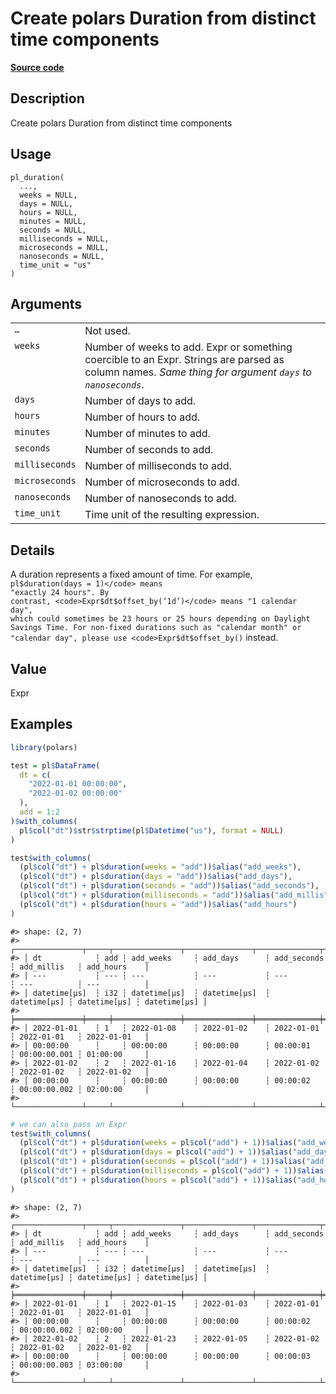 

# Create polars Duration from distinct time components

[**Source code**](https://github.com/pola-rs/r-polars/tree/main/R/functions__lazy.R#L1065)

## Description

Create polars Duration from distinct time components

## Usage

<pre><code class='language-R'>pl_duration(
  ...,
  weeks = NULL,
  days = NULL,
  hours = NULL,
  minutes = NULL,
  seconds = NULL,
  milliseconds = NULL,
  microseconds = NULL,
  nanoseconds = NULL,
  time_unit = "us"
)
</code></pre>

## Arguments

<table>
<tr>
<td style="white-space: nowrap; font-family: monospace; vertical-align: top">
<code id="pl_duration_:_...">…</code>
</td>
<td>
Not used.
</td>
</tr>
<tr>
<td style="white-space: nowrap; font-family: monospace; vertical-align: top">
<code id="pl_duration_:_weeks">weeks</code>
</td>
<td>
Number of weeks to add. Expr or something coercible to an Expr. Strings
are parsed as column names. <em>Same thing for argument
<code>days</code> to <code>nanoseconds</code></em>.
</td>
</tr>
<tr>
<td style="white-space: nowrap; font-family: monospace; vertical-align: top">
<code id="pl_duration_:_days">days</code>
</td>
<td>
Number of days to add.
</td>
</tr>
<tr>
<td style="white-space: nowrap; font-family: monospace; vertical-align: top">
<code id="pl_duration_:_hours">hours</code>
</td>
<td>
Number of hours to add.
</td>
</tr>
<tr>
<td style="white-space: nowrap; font-family: monospace; vertical-align: top">
<code id="pl_duration_:_minutes">minutes</code>
</td>
<td>
Number of minutes to add.
</td>
</tr>
<tr>
<td style="white-space: nowrap; font-family: monospace; vertical-align: top">
<code id="pl_duration_:_seconds">seconds</code>
</td>
<td>
Number of seconds to add.
</td>
</tr>
<tr>
<td style="white-space: nowrap; font-family: monospace; vertical-align: top">
<code id="pl_duration_:_milliseconds">milliseconds</code>
</td>
<td>
Number of milliseconds to add.
</td>
</tr>
<tr>
<td style="white-space: nowrap; font-family: monospace; vertical-align: top">
<code id="pl_duration_:_microseconds">microseconds</code>
</td>
<td>
Number of microseconds to add.
</td>
</tr>
<tr>
<td style="white-space: nowrap; font-family: monospace; vertical-align: top">
<code id="pl_duration_:_nanoseconds">nanoseconds</code>
</td>
<td>
Number of nanoseconds to add.
</td>
</tr>
<tr>
<td style="white-space: nowrap; font-family: monospace; vertical-align: top">
<code id="pl_duration_:_time_unit">time_unit</code>
</td>
<td>
Time unit of the resulting expression.
</td>
</tr>
</table>

## Details

A duration represents a fixed amount of time. For example,
<code>pl$duration(days = 1)</code> means "exactly 24 hours". By
contrast, <code>Expr$dt$offset_by(‘1d’)</code> means "1 calendar day",
which could sometimes be 23 hours or 25 hours depending on Daylight
Savings Time. For non-fixed durations such as "calendar month" or
"calendar day", please use <code>Expr$dt$offset_by()</code> instead.

## Value

Expr

## Examples

``` r
library(polars)

test = pl$DataFrame(
  dt = c(
    "2022-01-01 00:00:00",
    "2022-01-02 00:00:00"
  ),
  add = 1:2
)$with_columns(
  pl$col("dt")$str$strptime(pl$Datetime("us"), format = NULL)
)

test$with_columns(
  (pl$col("dt") + pl$duration(weeks = "add"))$alias("add_weeks"),
  (pl$col("dt") + pl$duration(days = "add"))$alias("add_days"),
  (pl$col("dt") + pl$duration(seconds = "add"))$alias("add_seconds"),
  (pl$col("dt") + pl$duration(milliseconds = "add"))$alias("add_millis"),
  (pl$col("dt") + pl$duration(hours = "add"))$alias("add_hours")
)
```

    #> shape: (2, 7)
    #> ┌───────────────┬─────┬───────────────┬───────────────┬──────────────┬──────────────┬──────────────┐
    #> │ dt            ┆ add ┆ add_weeks     ┆ add_days      ┆ add_seconds  ┆ add_millis   ┆ add_hours    │
    #> │ ---           ┆ --- ┆ ---           ┆ ---           ┆ ---          ┆ ---          ┆ ---          │
    #> │ datetime[μs]  ┆ i32 ┆ datetime[μs]  ┆ datetime[μs]  ┆ datetime[μs] ┆ datetime[μs] ┆ datetime[μs] │
    #> ╞═══════════════╪═════╪═══════════════╪═══════════════╪══════════════╪══════════════╪══════════════╡
    #> │ 2022-01-01    ┆ 1   ┆ 2022-01-08    ┆ 2022-01-02    ┆ 2022-01-01   ┆ 2022-01-01   ┆ 2022-01-01   │
    #> │ 00:00:00      ┆     ┆ 00:00:00      ┆ 00:00:00      ┆ 00:00:01     ┆ 00:00:00.001 ┆ 01:00:00     │
    #> │ 2022-01-02    ┆ 2   ┆ 2022-01-16    ┆ 2022-01-04    ┆ 2022-01-02   ┆ 2022-01-02   ┆ 2022-01-02   │
    #> │ 00:00:00      ┆     ┆ 00:00:00      ┆ 00:00:00      ┆ 00:00:02     ┆ 00:00:00.002 ┆ 02:00:00     │
    #> └───────────────┴─────┴───────────────┴───────────────┴──────────────┴──────────────┴──────────────┘

``` r
# we can also pass an Expr
test$with_columns(
  (pl$col("dt") + pl$duration(weeks = pl$col("add") + 1))$alias("add_weeks"),
  (pl$col("dt") + pl$duration(days = pl$col("add") + 1))$alias("add_days"),
  (pl$col("dt") + pl$duration(seconds = pl$col("add") + 1))$alias("add_seconds"),
  (pl$col("dt") + pl$duration(milliseconds = pl$col("add") + 1))$alias("add_millis"),
  (pl$col("dt") + pl$duration(hours = pl$col("add") + 1))$alias("add_hours")
)
```

    #> shape: (2, 7)
    #> ┌───────────────┬─────┬───────────────┬───────────────┬──────────────┬──────────────┬──────────────┐
    #> │ dt            ┆ add ┆ add_weeks     ┆ add_days      ┆ add_seconds  ┆ add_millis   ┆ add_hours    │
    #> │ ---           ┆ --- ┆ ---           ┆ ---           ┆ ---          ┆ ---          ┆ ---          │
    #> │ datetime[μs]  ┆ i32 ┆ datetime[μs]  ┆ datetime[μs]  ┆ datetime[μs] ┆ datetime[μs] ┆ datetime[μs] │
    #> ╞═══════════════╪═════╪═══════════════╪═══════════════╪══════════════╪══════════════╪══════════════╡
    #> │ 2022-01-01    ┆ 1   ┆ 2022-01-15    ┆ 2022-01-03    ┆ 2022-01-01   ┆ 2022-01-01   ┆ 2022-01-01   │
    #> │ 00:00:00      ┆     ┆ 00:00:00      ┆ 00:00:00      ┆ 00:00:02     ┆ 00:00:00.002 ┆ 02:00:00     │
    #> │ 2022-01-02    ┆ 2   ┆ 2022-01-23    ┆ 2022-01-05    ┆ 2022-01-02   ┆ 2022-01-02   ┆ 2022-01-02   │
    #> │ 00:00:00      ┆     ┆ 00:00:00      ┆ 00:00:00      ┆ 00:00:03     ┆ 00:00:00.003 ┆ 03:00:00     │
    #> └───────────────┴─────┴───────────────┴───────────────┴──────────────┴──────────────┴──────────────┘
